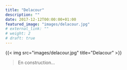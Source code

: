 ```yaml
---
title: "Delacour"
description: ""
date: 2017-12-12T00:00:00+01:00
featured_image: "images/delacour.jpg"
# external_link: ""
# weight: 2
# draft: true
---
```


{{< img src="images/delacour.jpg" title="Delacour" >}}

> En construction...
